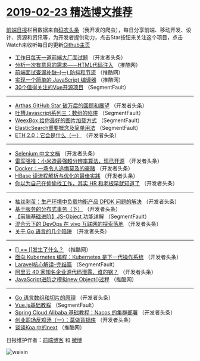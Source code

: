 # [2019-02-23 精选博文推荐](https://toutiao.qdkfweb.cn/date/2019/02/23)

[前端日报](https://qdkfweb.cn/c/news)栏目数据来自[码农头条](https://toutiao.qdkfweb.cn/)（我开发的爬虫），每日分享前端、移动开发、设计、资源和资讯等，为开发者提供动力，点击Star按钮来关注这个项目，点击Watch来收听每日的更新[Github主页](https://github.com/kujian/frontendDaily)
* [工作日每天一道前端大厂面试题](https://toutiao.qdkfweb.cn/101711.html) （开发者头条）
* [分析一次有意思的需求——HTML代码注入](https://toutiao.qdkfweb.cn/101768.html) （推酷网）
* [前端面试查漏补缺&#8211;(一) 防抖和节流](https://toutiao.qdkfweb.cn/101772.html) （推酷网）
* [实现一个简单的 JavaScript 编译器](https://toutiao.qdkfweb.cn/101770.html) （推酷网）
* [30个值得关注的Vue开源项目](https://toutiao.qdkfweb.cn/101696.html) （SegmentFault）

***
* [Arthas GitHub Star 破万后的回顾和展望](https://toutiao.qdkfweb.cn/101730.html) （开发者头条）
* [吐槽Javascript系列三：数组的陷阱](https://toutiao.qdkfweb.cn/101701.html) （SegmentFault）
* [WeexBox 给你最好的图片加载方式](https://toutiao.qdkfweb.cn/101704.html) （SegmentFault）
* [ElasticSearch重要概念及简单用法](https://toutiao.qdkfweb.cn/101695.html) （SegmentFault）
* [ETH 2.0：它会是什么（一）](https://toutiao.qdkfweb.cn/101727.html) （开发者头条）

***
* [Selenium 中文文档](https://toutiao.qdkfweb.cn/101706.html) （开发者头条）
* [雷军强推：小米造最强超分辨率算法，现已开源](https://toutiao.qdkfweb.cn/101738.html) （开发者头条）
* [Docker：一场令人追悔莫及的豪赌](https://toutiao.qdkfweb.cn/101717.html) （开发者头条）
* [HBase 读流程解析与优化的最佳实践](https://toutiao.qdkfweb.cn/101728.html) （开发者头条）
* [你以为自己在偷偷找工作，其实 HR 和老板早就知道了](https://toutiao.qdkfweb.cn/101707.html) （开发者头条）

***
* [抽丝剥茧：生产环境中负载均衡产品 DPDK 问题的解决](https://toutiao.qdkfweb.cn/101739.html) （开发者头条）
* [基于服务的分布式事务（下）](https://toutiao.qdkfweb.cn/101718.html) （开发者头条）
* [【前端基础进阶】JS-Object 功能详解](https://toutiao.qdkfweb.cn/101697.html) （SegmentFault）
* [混合云下的 DevOps 在 vivo 互联网的探索落地](https://toutiao.qdkfweb.cn/101729.html) （开发者头条）
* [关于 Go 语言的几个陷阱](https://toutiao.qdkfweb.cn/101708.html) （开发者头条）

***
* [[] == []发生了什么？](https://toutiao.qdkfweb.cn/101764.html) （推酷网）
* [面向 Kubernetes 编程：Kubernetes 是下一代操作系统](https://toutiao.qdkfweb.cn/101719.html) （开发者头条）
* [Laravel核心解读&#8211;完结篇](https://toutiao.qdkfweb.cn/101698.html) （SegmentFault）
* [阿里云 40 家知名企业源代码泄露，谁的锅？](https://toutiao.qdkfweb.cn/101709.html) （开发者头条）
* [JavaScript进阶之模拟new Object()过程](https://toutiao.qdkfweb.cn/101765.html) （推酷网）

***
* [Go 语言数组和切片的原理](https://toutiao.qdkfweb.cn/101720.html) （开发者头条）
* [Vue.js基础教程](https://toutiao.qdkfweb.cn/101699.html) （SegmentFault）
* [Spring Cloud Alibaba 基础教程：Nacos 的集群部署](https://toutiao.qdkfweb.cn/101731.html) （开发者头条）
* [创业职场反鸡汤（一）：莫做背锅侠](https://toutiao.qdkfweb.cn/101710.html) （开发者头条）
* [谈谈Koa 中的next](https://toutiao.qdkfweb.cn/101766.html) （推酷网）

日报维护作者：[前端博客](https://qdkfweb.cn/) 和 [微博](https://qdkfweb.cn/go/weibo)

![weixin](https://user-images.githubusercontent.com/3055447/38468989-651132ac-3b80-11e8-8e6b-15122322a9d7.png)